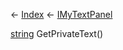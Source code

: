← [Index](Api-Index) ← [IMyTextPanel](Sandbox.ModAPI.Ingame.IMyTextPanel)

[string](System.String) GetPrivateText()